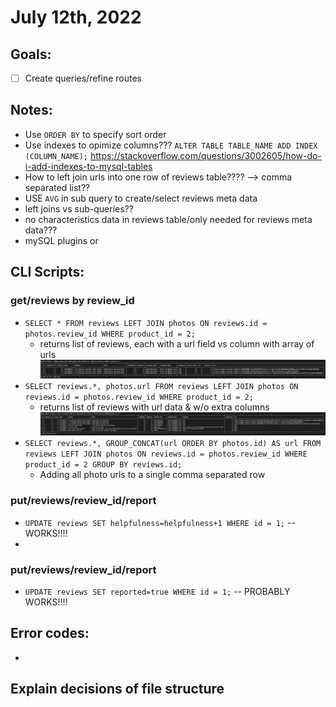 # July 12th, 2022

## Goals:
- [ ] Create queries/refine routes

## Notes:
- Use ```ORDER BY``` to specify sort order
- Use indexes to opimize columns??? ```ALTER TABLE TABLE_NAME ADD INDEX (COLUMN_NAME);``` https://stackoverflow.com/questions/3002605/how-do-i-add-indexes-to-mysql-tables
- How to left join urls into one row of reviews table???? --> comma separated list??
- USE ```AVG``` in sub query to create/select reviews meta data
- left joins vs sub-queries??
- no characteristics data in reviews table/only needed for reviews meta data???
- mySQL plugins or

## CLI Scripts:
### get/reviews by review_id
- ```SELECT * FROM reviews LEFT JOIN photos ON reviews.id = photos.review_id WHERE product_id = 2;```
  - returns list of reviews, each with a url field vs column with array of urls ![](Resources/query%20example.png)
- ```SELECT reviews.*, photos.url FROM reviews LEFT JOIN photos ON reviews.id = photos.review_id WHERE product_id = 2;```
  - returns list of reviews with url data & w/o extra columns ![](Resources/updated_query.png)
- ```SELECT reviews.*, GROUP_CONCAT(url ORDER BY photos.id) AS url FROM reviews LEFT JOIN photos ON reviews.id = photos.review_id WHERE product_id = 2 GROUP BY reviews.id;```
  - Adding all photo urls to a single comma separated row

### put/reviews/review_id/report
- ```UPDATE reviews SET helpfulness=helpfulness+1 WHERE id = 1;``` -- WORKS!!!!
-
### put/reviews/review_id/report
- ```UPDATE reviews SET reported=true WHERE id = 1;``` -- PROBABLY WORKS!!!!

## Error codes:
-


## Explain decisions of file structure